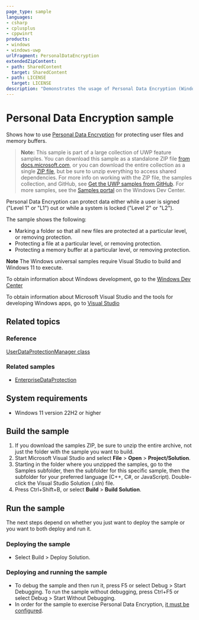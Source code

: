 ```yaml
---
page_type: sample
languages:
- csharp
- cplusplus
- cppwinrt
products:
- windows
- windows-uwp
urlFragment: PersonalDataEncryption
extendedZipContent:
- path: SharedContent
  target: SharedContent
- path: LICENSE
  target: LICENSE
description: "Demonstrates the usage of Personal Data Encryption (Windows Data Protection)."
---
```


# Personal Data Encryption sample

Shows how to use [Personal Data Encryption](https://learn.microsoft.com/windows/security/operating-system-security/data-protection/personal-data-encryption/)
for protecting user files and memory buffers.

> **Note:** This sample is part of a large collection of UWP feature samples. 
> You can download this sample as a standalone ZIP file
> [from docs.microsoft.com](https://docs.microsoft.com/samples/microsoft/windows-universal-samples/resizeappview/),
> or you can download the entire collection as a single
> [ZIP file](https://github.com/Microsoft/Windows-universal-samples/archive/master.zip), but be 
> sure to unzip everything to access shared dependencies. For more info on working with the ZIP file, 
> the samples collection, and GitHub, see [Get the UWP samples from GitHub](https://aka.ms/ovu2uq). 
> For more samples, see the [Samples portal](https://aka.ms/winsamples) on the Windows Dev Center. 

Personal Data Encryption can protect data either while a user is signed ("Level 1" or "L1") out or while a system is locked ("Level 2" or "L2").

The sample shows the following:

- Marking a folder so that all new files are protected at a particular level, or removing protection.
- Protecting a file at a particular level, or removing protection.
- Protecting a memory buffer at a particular level, or removing protection.

**Note** The Windows universal samples require Visual Studio to build and Windows 11 to execute.
 
To obtain information about Windows development, go to the [Windows Dev Center](http://go.microsoft.com/fwlink/?LinkID=532421)

To obtain information about Microsoft Visual Studio and the tools for developing Windows apps, go to [Visual Studio](http://go.microsoft.com/fwlink/?LinkID=532422)

## Related topics

### Reference

[UserDataProtectionManager class](https://learn.microsoft.com/en-us/uwp/api/windows.security.dataprotection.userdataprotectionmanager)

### Related samples

* [EnterpriseDataProtection](/Samples/EnterpriseDataProtection)

## System requirements

* Windows 11 version 22H2 or higher

## Build the sample

1. If you download the samples ZIP, be sure to unzip the entire archive, not just the folder with the sample you want to build. 
2. Start Microsoft Visual Studio and select **File** \> **Open** \> **Project/Solution**.
3. Starting in the folder where you unzipped the samples, go to the Samples subfolder, then the subfolder for this specific sample, then the subfolder for your preferred language (C++, C#, or JavaScript). Double-click the Visual Studio Solution (.sln) file.
4. Press Ctrl+Shift+B, or select **Build** \> **Build Solution**.

## Run the sample

The next steps depend on whether you just want to deploy the sample or you want to both deploy and run it.

### Deploying the sample

- Select Build > Deploy Solution. 

### Deploying and running the sample

- To debug the sample and then run it, press F5 or select Debug >  Start Debugging. To run the sample without debugging, press Ctrl+F5 or select Debug > Start Without Debugging. 
- In order for the sample to exercise Personal Data Encryption, [it must be configured](https://learn.microsoft.com/windows/security/operating-system-security/data-protection/personal-data-encryption/configure).
